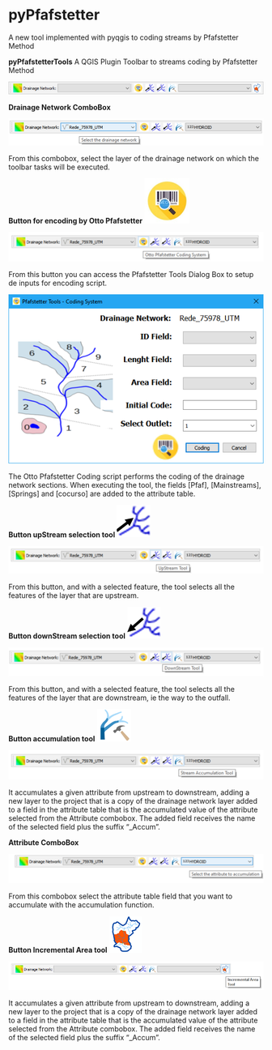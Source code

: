 # pyPfafstetter
A new tool implemented with pyqgis to coding streams by Pfafstetter Method


**pyPfafstetterTools**
A QGIS Plugin Toolbar to streams coding by Pfafstetter Method

![bar1](https://github.com/bielenki/pyPfafstetter/blob/main/fig/bar0.png?raw=true)
 

**Drainage Network ComboBox** 

![bar2](https://github.com/bielenki/pyPfafstetter/blob/main/fig/bar2.png?raw=true)
 
From this combobox, select the layer of the drainage network on which the toolbar tasks will be executed.

**Button for encoding by Otto Pfafstetter**
![button1](https://github.com/bielenki/pyPfafstetter/blob/main/fig/button1.png?raw=true)

![bar3](https://github.com/bielenki/pyPfafstetter/blob/main/fig/bar3.png?raw=true)
 
From this button you can access the Pfafstetter Tools Dialog Box to setup de inputs for encoding script.

![dialog](https://github.com/bielenki/pyPfafstetter/blob/main/fig/dialog.png?raw=true)
 
The Otto Pfafstetter Coding script performs the coding of the drainage network sections. When executing the tool, the fields [Pfaf], [Mainstreams], [Springs] and [cocurso] are added to the attribute table.

**Button upStream selection tool**
![button2](https://github.com/bielenki/pyPfafstetter/blob/main/fig/button2.png?raw=true)
  
![bar4](https://github.com/bielenki/pyPfafstetter/blob/main/fig/bar4.png?raw=true)
 
From this button, and with a selected feature, the tool selects all the features of the layer that are upstream.
 
**Button downStream selection tool**
![button3](https://github.com/bielenki/pyPfafstetter/blob/main/fig/button3.png?raw=true)
 
![bar5](https://github.com/bielenki/pyPfafstetter/blob/main/fig/bar5.png?raw=true)
 
From this button, and with a selected feature, the tool selects all the features of the layer that are downstream, ie the way to the outfall.
 
**Button accumulation tool**
![button4](https://github.com/bielenki/pyPfafstetter/blob/main/fig/button4.png?raw=true)

![bar6](https://github.com/bielenki/pyPfafstetter/blob/main/fig/bar6.png?raw=true)
  
It accumulates a given attribute from upstream to downstream, adding a new layer to the project that is a copy of the drainage network layer added to a field in the attribute table that is the accumulated value of the attribute selected from the Attribute combobox. The added field receives the name of the selected field plus the suffix “_Accum”.

**Attribute ComboBox**

![bar7](https://github.com/bielenki/pyPfafstetter/blob/main/fig/bar7.png?raw=true)
 
From this combobox select the attribute table field that you want to accumulate with the accumulation function.

**Button Incremental Area tool**
![button6](https://github.com/bielenki/pyPfafstetter/blob/main/fig/button6.png?raw=true)

![bar9](https://github.com/bielenki/pyPfafstetter/blob/main/fig/bar9.png?raw=true)
  
It accumulates a given attribute from upstream to downstream, adding a new layer to the project that is a copy of the drainage network layer added to a field in the attribute table that is the accumulated value of the attribute selected from the Attribute combobox. The added field receives the name of the selected field plus the suffix “_Accum”.
